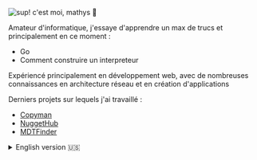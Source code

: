 ![sup! c'est moi, mathys 👋](https://user-images.githubusercontent.com/36484628/214280864-2f454472-0a18-4868-ad84-cc24d204405a.gif)


Amateur d'informatique, j'essaye d'apprendre un max de trucs et principalement en ce moment :
- Go
- Comment construire un interpreteur

Expériencé principalement en développement web, avec de nombreuses connaissances en architecture réseau et en création d'applications


Derniers projets sur lequels j'ai travaillé :
- [Copyman](https://copyman.fr)
- [NuggetHub](https://nugget-hub.fr)
- [MDTFinder](https://mdtfinder.fr)

<details>
  <summary>English version 🇺🇸</summary>
  Computer science enthusiast, I'm trying to learn a lot of things and mainly at the moment :<br>
- Go <br>
- How to build a interpreter


Experienced mainly in web development, with a lot of knowledge in network architecture and application creation<br><br>


Lasts projects I worked on :<br>
- [Copyman](https://copyman.fr)
- [NuggetHub](https://nugget-hub.fr)
- [MDTFinder](https://mdtfinder.fr)
</details>
